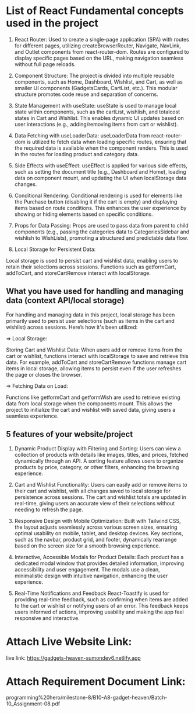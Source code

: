 # List of React Fundamental concepts used in the project
1. React Router:
Used to create a single-page application (SPA) with routes for different pages, utilizing createBrowserRouter, Navigate, NavLink, and Outlet components from react-router-dom.
Routes are configured to display specific pages based on the URL, making navigation seamless without full page reloads.

2. Component Structure:
The project is divided into multiple reusable components, such as Home, Dashboard, Wishlist, and Cart, as well as smaller UI components (GadgetsCards, CartList, etc.). This modular structure promotes code reuse and separation of concerns.

3. State Management with useState:
useState is used to manage local state within components, such as the cartList, wishlish, and totalcost states in Cart and Wishlist. This enables dynamic UI updates based on user interactions (e.g., adding/removing items from cart or wishlist).

4. Data Fetching with useLoaderData:
useLoaderData from react-router-dom is utilized to fetch data when loading specific routes, ensuring that the required data is available when the component renders. This is used in the routes for loading product and category data.

5. Side Effects with useEffect:
useEffect is applied for various side effects, such as setting the document title (e.g., Dashboard and Home), loading data on component mount, and updating the UI when localStorage data changes.

6. Conditional Rendering:
Conditional rendering is used for elements like the Purchase button (disabling it if the cart is empty) and displaying items based on route conditions. This enhances the user experience by showing or hiding elements based on specific conditions.

7. Props for Data Passing:
Props are used to pass data from parent to child components (e.g., passing the categories data to CategoriesSidebar and wishlish to WishLists), promoting a structured and predictable data flow.

8. Local Storage for Persistent Data:

Local storage is used to persist cart and wishlist data, enabling users to retain their selections across sessions. Functions such as getformCart, addToCart, and storeCartRemove interact with localStorage.

## What you have used for handling and managing data (context API/local storage)

For handling and managing data in this project, local storage has been primarily used to persist user selections (such as items in the cart and wishlist) across sessions. Here’s how it's been utilized:

 => Local Storage: 

Storing Cart and Wishlist Data:
When users add or remove items from the cart or wishlist, functions interact with localStorage to save and retrieve this data.
For example, addToCart and storeCartRemove functions manage cart items in local storage, allowing items to persist even if the user refreshes the page or closes the browser.

=> Fetching Data on Load:

Functions like getformCart and getformWish are used to retrieve existing data from local storage when the components mount. This allows the project to initialize the cart and wishlist with saved data, giving users a seamless experience.

## 5 features of your website/project

1.  Dynamic Product Display with Filtering and Sorting:
Users can view a collection of products with details like images, titles, and prices, fetched dynamically through an API.
A sorting feature allows users to organize products by price, category, or other filters, enhancing the browsing experience.

2. Cart and Wishlist Functionality:
Users can easily add or remove items to their cart and wishlist, with all changes saved to local storage for persistence across sessions.
The cart and wishlist totals are updated in real-time, giving users an accurate view of their selections without needing to refresh the page.

3. Responsive Design with Mobile Optimization:
Built with Tailwind CSS, the layout adjusts seamlessly across various screen sizes, ensuring optimal usability on mobile, tablet, and desktop devices.
Key sections, such as the navbar, product grid, and footer, dynamically rearrange based on the screen size for a smooth browsing experience.

4. Interactive, Accessible Modals for Product Details:
Each product has a dedicated modal window that provides detailed information, improving accessibility and user engagement.
The modals use a clean, minimalistic design with intuitive navigation, enhancing the user experience.

5. Real-Time Notifications and Feedback
React-Toastify is used for providing real-time feedback, such as confirming when items are added to the cart or wishlist or notifying users of an error.
This feedback keeps users informed of actions, improving usability and making the app feel responsive and interactive.

# Attach Live Website Link: 
live link: https://gadgets-heaven-sumondev6.netlify.app

# Attach Requirement Document Link:
programming%20hero/milestone-8/B10-A8-gadget-heaven/Batch-10_Assignment-08.pdf